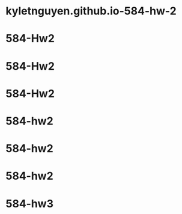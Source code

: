 # kyletnguyen.github.io-584-hw-2
# 584-Hw2
# 584-Hw2
# 584-Hw2
# 584-hw2
# 584-hw2
# 584-hw2
# 584-hw3
